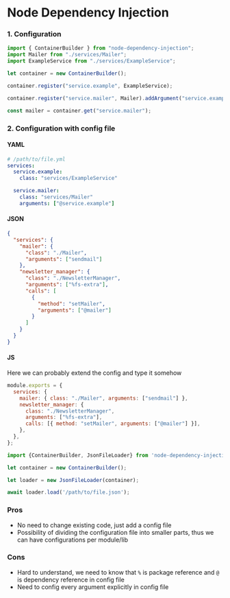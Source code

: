 # Node Dependency Injection

### 1. Configuration

```ts
import { ContainerBuilder } from "node-dependency-injection";
import Mailer from "./services/Mailer";
import ExampleService from "./services/ExampleService";

let container = new ContainerBuilder();

container.register("service.example", ExampleService);

container.register("service.mailer", Mailer).addArgument("service.example");

const mailer = container.get("service.mailer");
```

### 2. Configuration with config file

#### YAML

```yaml
# /path/to/file.yml
services:
  service.example:
    class: "services/ExampleService"

  service.mailer:
    class: "services/Mailer"
    arguments: ["@service.example"]
```

#### JSON

```json
{
  "services": {
    "mailer": {
      "class": "./Mailer",
      "arguments": ["sendmail"]
    },
    "newsletter_manager": {
      "class": "./NewsletterManager",
      "arguments": ["%fs-extra"],
      "calls": [
        {
          "method": "setMailer",
          "arguments": ["@mailer"]
        }
      ]
    }
  }
}
```

#### JS

Here we can probably extend the config and type it somehow

```js
module.exports = {
  services: {
    mailer: { class: "./Mailer", arguments: ["sendmail"] },
    newsletter_manager: {
      class: "./NewsletterManager",
      arguments: ["%fs-extra"],
      calls: [{ method: "setMailer", arguments: ["@mailer"] }],
    },
  },
};
```

```ts
import {ContainerBuilder, JsonFileLoader} from 'node-dependency-injection'

let container = new ContainerBuilder();

let loader = new JsonFileLoader(container);

await loader.load('/path/to/file.json');
```

### Pros
- No need to change existing code, just add a config file
- Possibility of dividing the configuration file into smaller parts, thus we can have configurations per module/lib

### Cons
- Hard to understand, we need to know that `%` is package reference and `@` is dependency reference in config file
- Need to config every argument explicitly in config file